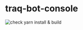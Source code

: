 # traq-bot-console

![check yarn install & build](https://github.com/traPtitech/traQ-bot-console/workflows/check%20yarn%20install%20&%20build/badge.svg)
